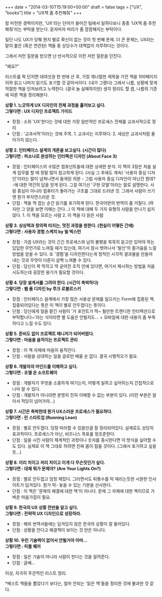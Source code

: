 +++
date = "2014-03-10T15:19:00+00:00"
draft = false
tags = ["UX", "books"]
title = "UX책 좀 추천해줘"
+++
<p>참 미천한 경력이지만, 'UX'라는 단어가 들어간 팀에서 일하다보니 종종 'UX책 좀 추천해줘'라는 부탁을 받는다. 듣자마자 머리가 좀 깜깜해지는 부탁이다.</p>
<p>일단 나도 UX가 당췌 뭔지 별로 확신이 없는 것이 첫 번째 문제. 더 큰 문제는, UX라는 말이 붙은 (혹은 연관된) 책들 중 상당수가 대책없이 지루하다는 것이다.</p>
<p>그래서 저런 질문을 받으면 난 반사적으로 이런 저런 질문을 던진다.</p>
<p>"왜요?"</p>
<p>리스트를 팍 던지면 대여섯권 한 번에 산 후, 가장 제너럴한 제목을 가진 책을 100페이지 이하 읽고 나머지 읽기도 포기할 것 같아서이다. (내가 그랬다) 그래서 나름, 상황에 맞게 적절한 책을 던져보려고 노력한다. (결국 늘 실패하지만) 생각 정리도 할 겸, 나름의 기준에 따른 책을 정리해본다.</p>
<p><strong>상황 1. 느긋하게 UX 디자인의 전체 과정을 훑어보고 싶다.</strong><br /><strong>그렇다면 : UX 디자인 프로젝트 가이드</strong></p>
<ul>
<li>장점 : 소위 'UX'한다는 것에 대한 가장 일반적인 프로세스 전체를 교과서적으로 정리</li>
<li>단점 : '교과서적'이라는 것에 주목. 1. 교과서는 지루하다. 2. 세상은 교과서처럼 돌아가지 않는다.</li>
</ul>
<p><strong>상황 2. 인터페이스 설계의 개론을 보고싶다. (시간이 많다)</strong><br /><strong>그렇다면 : 퍼소나로 완성하는 인터랙션 디자인 (About Face 3)</strong></p>
<ul>
<li>장점 : 인터페이스의 수많은 컴포넌트들에 대한 상세한 분석. 이 책의 3장은 처음 설계 업무를 할 때 정말 많이 참고하게 된다. (사실 그 후에도 계속) '사용자 중심 디자인'이라는 말이 넘쳐나면서 들게된 의문 - 그럼 사용자 중심 디자인이 아닌건 뭔데? -에 대한 약간의 답을 얻게 된다. 그걸 여기선 '구현 모델'이라는 말로 설명한다. 사람 중심이 아니라 컴퓨터가 돌아가는 구조를 그대로 드러낸 것. 그래서 사람이 쓰기엔 뭔가 부자연스러운 것.</li>
<li>단점 : 책을 딱 잡는 순간 읽기를 포기하게 된다. 한국어판의 번역이 좀 거칠다. (하지만 그 양을 보면 이해는 간다...) 이 책에 대해 두 가지 유형의 사람을 만나기 쉽지 않다. 1. 이 책을 모르는 사람 2. 이 책을 다 읽은 사람</li>
</ul>
<p><strong>상황 3. 상상력과 창의력 터지는, 멋진 과정을 원한다. (현실이 어떻든 간에)</strong><br /><strong>그렇다면 : 사용자 경험 스케치 by 빌 벅스턴</strong></p>
<ul>
<li>장점 : 가끔 UX라는 것이 긴긴 프로세스와 남의 불평을 묵묵히 듣고만 있어야 하는 답답한 무언가로 느껴질 때가 있는데, 여기서 잠시 벗어나서 '발산'의 즐거움을 느낄 방법을 얻을 수 있다. 또 '경험'을 디자인한다는게&nbsp;정적인 시각적 결과물을 만들어 내는 것과 무엇이 다른지 살짝 느껴볼 수 있다.</li>
<li>단점 : 당신이 꽉 막히고 딱 굳어진 조직 안에 있다면, 여기서 제시하는 방법을 처음 시도하는데 굉장한 용기가 필요할 것이다.</li>
</ul>
<p><strong>상황 4. 당장 설계서를 그려야 한다. (시간이 촉박하다)</strong><br /><strong>그렇다면 : 웹 폼 디자인 by 루크 로블르스키</strong></p>
<ul>
<li>장점 : 인터페이스 설계에서 가장 많은 사용성 문제를 일으키는 Form에 집중된 책. 집중되어있다는 뜻은 이 책이 별로 안두껍다는 뜻이다.</li>
<li>단점 : 당신에게 일을 맡긴 사람이 '거 포인트가 딱~ 될만한 트렌디한 인터랙션으로 부탁합니다~'라는 식이라면 별 도움은 안될지도... + 모바일에 대한 내용이 좀 부족하다고 느낄 수도 있다.</li>
</ul>
<p><strong>상황 5. 준비도 없이 프로젝트 매니저가 되어버렸다.</strong><br /><strong>그렇다면 : 마음을 움직이는 프로젝트 관리</strong></p>
<ul>
<li>장점 : 이 책 자체에 마음이 움직인다.</li>
<li>단점 : 사람을 상대하는 일을 글로만 배울 순 없다. 결국 시행착오가 필요.</li>
</ul>
<p><strong>상황 6. 개발자의 마인드를 이해하고 싶다.</strong><br /><strong>그렇다면 : 조엘 온 소프트웨어</strong></p>
<ul>
<li>장점 : 개발자가 무엇을 소중하게 여기는지, 어떻게 일하고 싶어하는지 간접적으로나마 알 수 있다.</li>
<li>단점 : 개발자가 아니라면 분명히 전혀 이해할 수 없는 부분이 있다. (이런 부분은 알아서 적당히 넘어가야...)</li>
</ul>
<p><strong>상황 7. 시간은 촉박한데 뭔가 UX스러운 프로세스가 필요하다.</strong><br /><strong>그렇다면 : 린 스타트업 (Running Lean)</strong></p>
<ul>
<li>장점 : 별로 안두껍다. 당장 따라할 수 있을만큼 잘 정리되어있다. 실제로도 상당히 효과적이다. 프로세스가 아닌, 비즈니스 목표를 정조준한다.</li>
<li>단점 : 일을 시킨 사람이 체계적인 과정이나 숫자를 중시한다면 이 방식을 싫어할 수도 있다. 실제로 이 책 그대로 하려면 진짜 몸이 힘들 것이다. (그래서 포기하고 싶을 듯...)</li>
</ul>
<p><strong>상황 8. 이리 치이고 저리 치이고 이게 다 무슨짓인가 싶다.</strong><br /><strong>그렇다면 : 대체 뭐가 문제야? (Are Your Lights On?)</strong></p>
<ul>
<li>장점 : 별로 안두껍고 엄청 재밌다. 그러면서도 뒤통수를 탁 때리는듯한 시원한 인사이트가 담겨있다. 뭔가 탁- 놓을 수 있는 기분을 선사한다.</li>
<li>단점 : 이 책은 '문제의 해결에 대한 책'이 아니다. 문제 그 자체에 대한 책이므로 가벼운 마음가짐이 필요.</li>
</ul>
<p><strong>상황 9. 한국의 UX 상황 전반을 알고 싶다.</strong><br /><strong>그렇다면 : 전략적 UX 디자인으로 성장하라.</strong></p>
<ul>
<li>장점 : 해외 번역서들에는 담겨있지 않은 한국의 상황이 잘 들어있다.</li>
<li>단점 : 상황을 안다고 해결책이 보이는 것 만은 아니다.</li>
</ul>
<p><strong>상황 10. 우린 기술력이 없어서 안될거야 아마...</strong><br /><strong>그렇다면 : 피플 웨어</strong></p>
<ul>
<li>장점 : 일은 기술이 아니라 사람이 한다는 것을 알려준다.</li>
<li>단점 : 글쎄...</li>
</ul>
<p></p>
<p>이상, 지극히 주관적인 리스트 정리.</p>
<p>*베스트 책들을 뽑았다기 보다는, 얼마 안되는 '읽은 책'들을 정리한 것에 불과한 것 같다.</p>